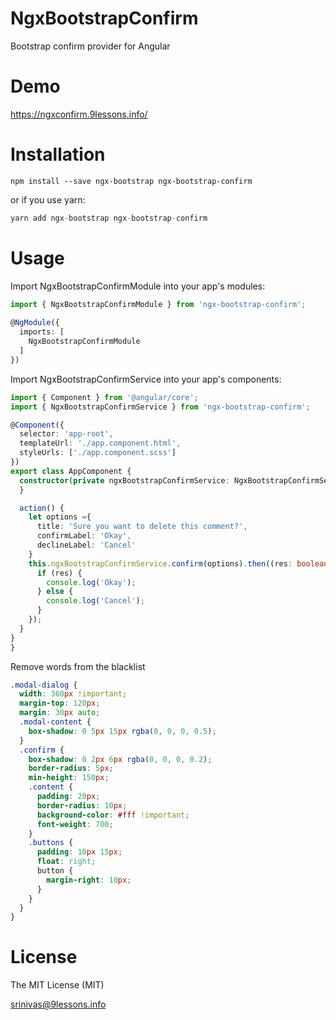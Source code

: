 # NgxBootstrapConfirm
 
Bootstrap confirm provider for Angular

# Demo
https://ngxconfirm.9lessons.info/


# Installation
```
npm install --save ngx-bootstrap ngx-bootstrap-confirm
```

or if you use yarn:

``` typescript
yarn add ngx-bootstrap ngx-bootstrap-confirm
```

# Usage
Import NgxBootstrapConfirmModule into your app's modules:
``` typescript
import { NgxBootstrapConfirmModule } from 'ngx-bootstrap-confirm';
 
@NgModule({
  imports: [
    NgxBootstrapConfirmModule
  ]
})
```

Import NgxBootstrapConfirmService into your app's components:

``` typescript
import { Component } from '@angular/core';
import { NgxBootstrapConfirmService } from 'ngx-bootstrap-confirm';

@Component({
  selector: 'app-root',
  templateUrl: './app.component.html',
  styleUrls: ['./app.component.scss']
})
export class AppComponent {
  constructor(private ngxBootstrapConfirmService: NgxBootstrapConfirmService){
  }

  action() {
    let options ={
      title: 'Sure you want to delete this comment?',
      confirmLabel: 'Okay',
      declineLabel: 'Cancel'
    }
    this.ngxBootstrapConfirmService.confirm(options).then((res: boolean) => {
      if (res) {
        console.log('Okay');
      } else {
        console.log('Cancel');
      }
    });
  }
}
}
```

Remove words from the blacklist

``` CSS
.modal-dialog {
  width: 360px !important;
  margin-top: 120px;
  margin: 30px auto;
  .modal-content {
    box-shadow: 0 5px 15px rgba(0, 0, 0, 0.5);
  }
  .confirm {
    box-shadow: 0 2px 6px rgba(0, 0, 0, 0.2);
    border-radius: 5px;
    min-height: 150px;
    .content {
      padding: 20px;
      border-radius: 10px;
      background-color: #fff !important;
      font-weight: 700;
    }
    .buttons {
      padding: 10px 15px;
      float: right;
      button {
        margin-right: 10px;
      }
    }
  }
}
```

# License
The MIT License (MIT)

srinivas@9lessons.info